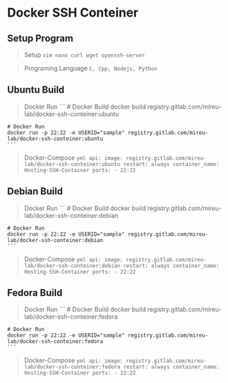 # Docker SSH Conteiner



## Setup Program

> Setup
    `vim nano curl wget openssh-server`

> Programing Language
    `C, Cpp, Nodejs, Python`





## Ubuntu Build

> Docker Run
    ```
    # Docker Build
    docker build registry.gitlab.com/mireu-lab/docker-ssh-conteiner:ubuntu

    # Docker Run
    docker run -p 22:22 -e USERID="sample" registry.gitlab.com/mireu-lab/docker-ssh-conteiner:ubuntu
    ```


> Docker-Compose
    ```yml
    api:
        image: registry.gitlab.com/mireu-lab/docker-ssh-conteiner:ubuntu
        restart: always
        container_name: Hosting-SSH-Container
        ports:
        - 22:22
    ```





## Debian Build

> Docker Run
    ```
    # Docker Build
    docker build registry.gitlab.com/mireu-lab/docker-ssh-conteiner:debian

    # Docker Run
    docker run -p 22:22 -e USERID="sample" registry.gitlab.com/mireu-lab/docker-ssh-conteiner:debian
    ```


> Docker-Compose
    ```yml
    api:
        image: registry.gitlab.com/mireu-lab/docker-ssh-conteiner:debian
        restart: always
        container_name: Hosting-SSH-Container
        ports:
        - 22:22
    ```





## Fedora Build

> Docker Run
    ```
    # Docker Build
    docker build registry.gitlab.com/mireu-lab/docker-ssh-conteiner:fedora

    # Docker Run
    docker run -p 22:22 -e USERID="sample" registry.gitlab.com/mireu-lab/docker-ssh-conteiner:fedora
    ```


> Docker-Compose
    ```yml
    api:
        image: registry.gitlab.com/mireu-lab/docker-ssh-conteiner:fedora
        restart: always
        container_name: Hosting-SSH-Container
        ports:
        - 22:22
    ```